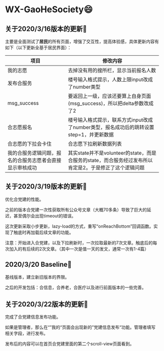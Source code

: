 # WX-GaoHeSociety:smile:

## 关于2020/3/16版本的更新:arrow_down_small:

主要是全面测试了**居民**的所有页面，增强了交互性，提高体验感，具体更新内容有如下（以下更新全基于居民界面）：

| 项目                                                     | 修改内容                                                     |
| -------------------------------------------------------- | ------------------------------------------------------------ |
| 我的志愿                                                 | 去掉没有用的搜所栏，显示当前报名人数                         |
| 发布合服务                                               | 楼号输入格式提示，人数上限input改成了number类型              |
| msg_success                                              | 要返回上一级，应该还要算上自身页面(msg_success)，所以把delta参数改成了2 |
| 合志愿报名                                               | 楼号输入格式提示，联系方式input改成了number类型，报名成功后的跳转设置step=1，并更新数据 |
| 合志愿的下拉会卡住                                       | 合志愿下拉刷新数据列表                                       |
| 我的合服务逻辑问题，报名的合服务志愿者会直接显示审核成功 | 其实state并不是volunteer的state，而是合服务的state，而合服务经过发布所以肯定是2。于是修正了这个逻辑问题 |



## 关于2020/3/19版本的更新:arrow_down_small:

优化合党建的性能。

之前的版本合党建一次性获取所有公众号文章（大概70多条）导致了巨大的延迟，甚至偶尔会出现timeout的错误。

这次更新采取小步更新，lazy-load的方式，重写“onReachBottom”回调函数。实现了触底时再加载后续文章的功能。

注意：开始进入合党建，以及下拉刷新时，一次拉取最新的7次文章。触底后的每次加入的有后续的2次文章。（其中一次是值一天的发文，通常一次有1-4篇）

## 2020/3/20 Baseline:dart:

基线版本，建立新旧版本的界限。

之后的开发包括：合信息，合养老，合医疗以及进行前面版本的一些完善。



## 关于2020/3/22版本的更新:arrow_down_small:

完成了合党建信息发布功能。

如果是管理者，那么在“”我的“页面会出现新的”党建信息发布“功能。管理者填写相关字段，进行发布。

发布后的内容可以在首页合党建里面的第二个scroll-view页面看到。